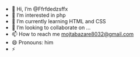 - 👋 Hi, I’m @Ffrfdedzsffx
- 👀 I’m interested in php
- 🌱 I’m currently learning HTML and CSS
- 💞️ I’m looking to collaborate on ...
- 📫 How to reach me mojtabazare8032@gmail.com
- 😄 Pronouns: him
- ⚡ 

<!---
Ffrfdedzsffx/Ffrfdedzsffx is a ✨ special ✨ repository because its `README.md` (this file) appears on your GitHub profile.
You can click the Preview link to take a look at your changes.
--->
